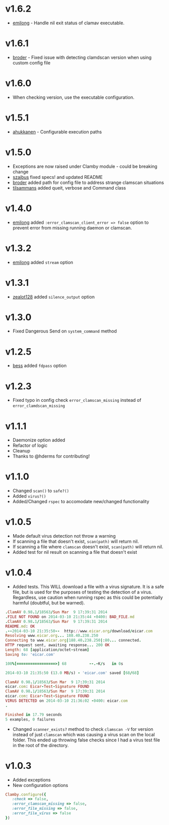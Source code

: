 # v1.6.2
 - [emilong](https://github.com/kobaltz/clamby/commits?author=emilong) - Handle nil exit status of clamav executable.

# v1.6.1
 - [broder](https://github.com/kobaltz/clamby/commits?author=broder) - Fixed issue with detecting clamdscan version when using custom config file

# v1.6.0
 - When checking version, use the executable configuration.

# v1.5.1
 - [ahukkanen](https://github.com/kobaltz/clamby/commits?author=ahukkanen) - Configurable execution paths

# v1.5.0
 - Exceptions are now raised under Clamby module - could be breaking change
 - [szajbus](https://github.com/kobaltz/clamby/commits?author=szajbus) fixed specs! and updated README
 - [broder](https://github.com/kobaltz/clamby/commits?author=broder) added path for config file to address strange clamscan situations
 - [tilsammans](https://github.com/kobaltz/clamby/commits?author=tilsammans) added queit, verbose and Command class

# v1.4.0
 - [emilong](https://github.com/kobaltz/clamby/commits/master?author=emilong) added `:error_clamscan_client_error => false` option to prevent error from missing running daemon or clamscan.

# v1.3.2
 - [emilong](https://github.com/kobaltz/clamby/commits/master?author=emilong) added `stream` option
 
# v1.3.1
 - [zealot128](https://github.com/kobaltz/clamby/commits/master?author=zealot128) added `silence_output` option

# v1.3.0
 - Fixed Dangerous Send on `system_command` method

# v1.2.5
 - [bess](https://github.com/kobaltz/clamby/commits/master?author=bess) added `fdpass` option

# v1.2.3
 - Fixed typo in config check `error_clamscan_missing` instead of `error_clamdscan_missing`

# v1.1.1
 - Daemonize option added
 - Refactor of logic
 - Cleanup
 - Thanks to @hderms for contributing!
 
# v1.1.0
 - Changed `scan()` to `safe?()`
 - Added `virus?()`
 - Added/Changed `rspec` to accomodate new/changed functionality

# v1.0.5
 - Made default virus detection not throw a warning
 - If scanning a file that doesn't exist, `scan(path)` will return nil.
 - If scanning a file where `clamscan` doesn't exist, `scan(path)` will return nil.
 - Added test for nil result on scanning a file that doesn't exist

# v1.0.4
 - Added tests. This WILL download a file with a virus signature. It is a safe file, but is used for the purposes of testing the detection of a virus. Regardless, use caution when running rspec as this could be potentially harmful (doubtful, but be warned).

```ruby
.ClamAV 0.98.1/18563/Sun Mar  9 17:39:31 2014
.FILE NOT FOUND on 2014-03-10 21:35:44 -0400: BAD_FILE.md
.ClamAV 0.98.1/18563/Sun Mar  9 17:39:31 2014
README.md: OK
.--2014-03-10 21:35:50--  http://www.eicar.org/download/eicar.com
Resolving www.eicar.org... 188.40.238.250
Connecting to www.eicar.org|188.40.238.250|:80... connected.
HTTP request sent, awaiting response... 200 OK
Length: 68 [application/octet-stream]
Saving to: 'eicar.com'

100%[=================>] 68          --.-K/s   in 0s      

2014-03-10 21:35:50 (13.0 MB/s) - 'eicar.com' saved [68/68]

ClamAV 0.98.1/18563/Sun Mar  9 17:39:31 2014
eicar.com: Eicar-Test-Signature FOUND
ClamAV 0.98.1/18563/Sun Mar  9 17:39:31 2014
eicar.com: Eicar-Test-Signature FOUND
VIRUS DETECTED on 2014-03-10 21:36:02 -0400: eicar.com
.

Finished in 17.79 seconds
5 examples, 0 failures
````

 - Changed `scanner_exists?` method to check `clamscan -V` for version instead of just `clamscan` which was causing a virus scan on the local folder. This ended up throwing false checks since I had a virus test file in the root of the directory.

 # v1.0.3
  - Added exceptions
  - New configuration options

```ruby
Clamby.configure({
   :check => false,
   :error_clamscan_missing => false,
   :error_file_missing => false,
   :error_file_virus => false
})

```
